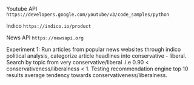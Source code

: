 Youtube API 
`https://developers.google.com/youtube/v3/code_samples/python`

Indico
`https://indico.io/product`

News API
`https://newsapi.org`

Experiment 1: Run articles from popular news websites through indico political analysis, categorize article headlines into conservative - liberal. Search by topic from very conservative/liberal .i.e 0.90 < conservativeness/liberalness < 1. Testing recommendation engine top 10 results average tendency towards conservativeness/liberalness.

